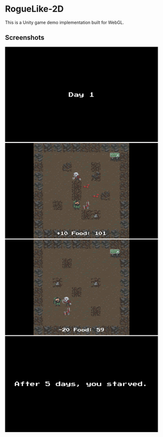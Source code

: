 # RogueLike-2D
This is a Unity game demo implementation built for WebGL.

## Screenshots
![board Canva](https://github.com/RiverLeeGitHub/RogueLike-2D/blob/master/Screenshots/LevelCanva.png)
![GrabFoods](https://github.com/RiverLeeGitHub/RogueLike-2D/blob/master/Screenshots/GrabFoods.png)
![GotAttack](https://github.com/RiverLeeGitHub/RogueLike-2D/blob/master/Screenshots/GotAttack.png)
![GameOver](https://github.com/RiverLeeGitHub/RogueLike-2D/blob/master/Screenshots/GameOver.png)
